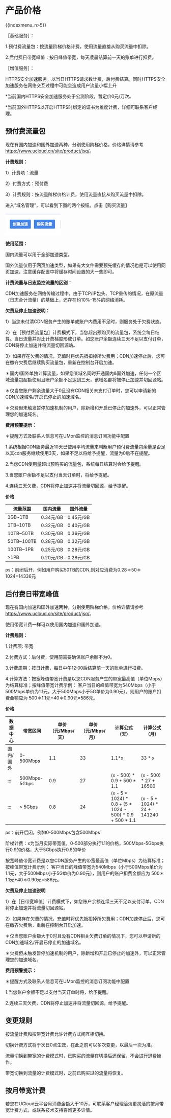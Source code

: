 # 产品价格

{{indexmenu_n>5}}

［基础服务］：

1.预付费流量包：按流量阶梯价格计费，使用流量直接从购买流量中扣除。

2.后付费日带宽峰值：按日峰值带宽，每天凌晨结算前一天的账单进行扣费。

［增值服务］：

HTTPS安全加速服务，以当日HTTPS请求数计费，后付费结算。同时HTTPS安全加速服务在网络交互过程中可能会造成用户流量小幅上升

\*当前国内HTTPS安全加速服务处于公测阶段，暂定价0元/万次。

\*当前国外HTTPS以开启HTTPS时绑定的证书为维度计费，详细可联系客户经理。

## 预付费流量包

现在有国内加速和国外加速两种，分别使用阶梯价格，价格详情请参考
<https://www.ucloud.cn/site/product/jsq/>。

**计费规则：**

1）计费项：流量

2）付费方式：预付费

3）计费规则：按流量阶梯价格计费，使用流量直接从购买流量中扣除。

进入”域名管理”，可以看到下图的两个按钮。点击【购买流量】

![](/images/购买流量.jpg)

**使用范围：**

国内流量可以用于全部加速类型。

国外流量仅用于网页加速类型，如果有大文件需要预先缓存的情况也是可以使用网页加速，注意缓存配置中将缓存时间设置的大一些即可。

**计费流量与日志监控流量的区别：**

CDN加速服务在网络传输过程中，由于TCP/IP包头、TCP重传的情况，在原流量（日志合计流量）的基础上，还存在约10%-15%的网络消耗。

**欠费及停止加速说明：**

1）当您未付清CDN服务产生的账单或账户内费用不足时，则服务处于欠费状态。

2）在［预付费流量包］计费模式下，当您超出预购买的流量包，系统会每日结算。当日流量并对比计费梯度形成订单。如您账户余额连续三天不足以支付订单，CDN将停止加速并将流量切回源站。

3）如果存在欠费的情况，充值时将优先抵扣掉所欠费用；CDN加速停止后，您可在缴齐欠费后继续购买流量包，重新在控制台开启加速。

＊国内/国外单独计算流量，如果您某域名同时开通国内&国外加速，任何一个区域流量包超额使用且账户余额不足达到三天，该域名都将被停止加速并切回源站。

＊仅当您账户剩余流量大于0且没有CDN相关未支付订单时，您可以申请新的CDN加速域名/开启已停止的加速域名。

＊欠费但未触发暂停加速机制的用户，除新增和开启已停止的加速外，可以正常管理您的加速域名。

**费用预警提示：**

<span class="underline">＊提醒方式及联系人信息可在UMon监控的消息订阅功能中配置</span>

1.系统根据CDN服务最近10天已使用平均流量来判断用户预付费流量包余量是否足以其cdn服务继续使用3天，如果不足以将给予提醒，流量为0后不在提醒。

2.当您CDN使用量超出预购买的流量包，系统每日结算时会给予提醒。

3.当您账户余额不足以支付当天订单时，将给予提醒。

4.连续三天欠费，CDN将停止加速并将流量切回源，给予提醒。

**价格**

| 流量范围        | 国内流量     | 国外流量     |
| ----------- | -------- | -------- |
| 1GB\~1TB    | 0.34元/GB | 0.45元/GB |
| 1TB\~10TB   | 0.32元/GB | 0.40元/GB |
| 10TB\~50TB  | 0.30元/GB | 0.36元/GB |
| 50TB\~100TB | 0.28元/GB | 0.32元/GB |
| 100TB\~1PB  | 0.25元/GB | 0.28元/GB |
| \>1PB       | 0.20元/GB | 0.28元/GB |

ps：前闭后开，例如用户购买50TB的CDN,则对应消费为0.28＊50＊1024=14336元

## 后付费日带宽峰值

现在有国内加速和国外加速两种，分别使用阶梯价格，价格详情请参考
<https://www.ucloud.cn/site/product/jsq/>。

使用带宽计费一样可以使用国内加速和国外加速。

**计费规则：**

1.计费项: 带宽

2.付费方式：后付费，使用前需要确保账户余额不为0。

3.计费周期：按日计费，每日中午12:00后结算前一天的账单进行扣费。

4.计算方法：按宽峰值带宽计费是以您CDN服务产生的带宽最高值（单位Mbps）为结算标准；按峰值带宽计费示例：
客户当日的峰值带宽为540Mbps（小于500Mbps单价为1.1元，大于500Mbps小于5G单价为0.90元），则用户的账户扣费金额应为
500＊1.1元+40＊0.90元=586元。

**价格**

| 数据中心  | 带宽区间          | 单价（元/Mbps/天） | 单价（元/Mbps/月） | 计算公式（天）                                                        | 计算公式（月）                        |
| ----- | ------------- | ------------ | ------------ | -------------------------------------------------------------- | ------------------------------ |
| 国内/国外 | 0-500Mbps     | 1.1          | 33           | 1.1\*x                                                         | 33 \* x                        |
| :::   | 500Mbps-5Gbps | 0.9          | 27           | (x - 500) \* 0.9 + 500 \* 1.1                                  | (x - 500) \* 27 + 16500        |
| :::   | \> 5Gbps      | 0.8          | 24           | (x - 5 \* 1024) \* 0.8 + (5 \* 1024 - 500) \* 0.9 + 500 \* 1.1 | (x - 5 \* 1024) \* 24 + 141240 |

ps：前开后闭，例如0-500Mbps包含500Mbps

阶梯计费：x为当月实际带宽值，0-500部分执行1.1的价格，500Mbps-5Gbps执行0.9的价格，大于5Gbps执行0.8的单价

按宽峰值带宽计费是以您CDN服务产生的带宽最高值（单位Mbps）为结算标准；按峰值带宽计费示例：
客户当日的峰值带宽为540Mbps（小于500Mbps单价为1.1元，大于500Mbps小于5G单价为0.90元），则用户的账户扣费金额应为
500＊1.1元+40＊0.90元=586元。

**欠费及停止加速说明**

1）在［日带宽峰值］计费模式下，如您账户余额连续三天不足以支付订单，CDN将停止加速并将流量切回源站。

2）如果存在欠费的情况，充值时将优先抵扣掉所欠费用；CDN加速停止后，您可在缴齐欠费后，重新在控制台开启加速。

＊仅当您账户余额大于0时且没有CDN相关欠费订单的情况下，您可以申请新的CDN加速域名/开启已停止的加速域名。

＊欠费但未触发暂停加速机制的用户，除新增和开启已停止的加速外，可以正常管理您的加速域名。

**费用预警提示：**

<span class="underline">＊提醒方式及联系人信息可在UMon监控的消息订阅功能中配置</span>

1.当您账户余额不足以支付当天订单时将，给予提醒。

2.连续三天欠费，CDN将停止加速并将流量切回源，给予提醒。

## 变更规则

按流量计费和按带宽计费允许计费方式间互相切换。

切换计费方式将于次日0点生效，在此之前可以多次变更，以最后一次为准。

流量切换到带宽的计费模式时，已购买的流量在切换后还保留，不会进行退费操作。

带宽切换到流量的计费模式时，之前已购买过的流量将恢复。

## 按月带宽计费

若您在UCloud云平台月消费金额大于10万，可联系客户经理洽淡更灵活的按月带宽计费方式，或联系技术支持咨询更多详情。

